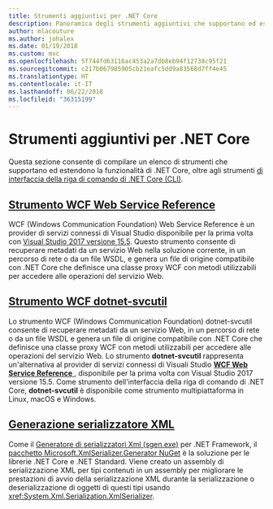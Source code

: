```yaml
---
title: Strumenti aggiuntivi per .NET Core
description: Panoramica degli strumenti aggiuntivi che supportano ed estendono la funzionalità di .NET Core.
author: mlacouture
ms.author: johalex
ms.date: 01/19/2018
ms.custom: mvc
ms.openlocfilehash: 5f744fd63116ac453a2a7db8eb94f12738c95f21
ms.sourcegitcommit: c217b067985905cb21eafc5dd9a83568d7ff4e45
ms.translationtype: HT
ms.contentlocale: it-IT
ms.lasthandoff: 06/22/2018
ms.locfileid: "36315199"
---
```

# <a name="net-core-additional-tools"></a>Strumenti aggiuntivi per .NET Core

Questa sezione consente di compilare un elenco di strumenti che supportano ed estendono la funzionalità di .NET Core, oltre agli strumenti [di interfaccia della riga di comando di .NET Core (CLI)](..\tools\index.md).

## <a name="wcf-web-service-reference-toolwcf-web-service-reference-guidemd"></a>[Strumento WCF Web Service Reference](wcf-web-service-reference-guide.md)

WCF (Windows Communication Foundation) Web Service Reference è un provider di servizi connessi di Visual Studio disponibile per la prima volta con [Visual Studio 2017 versione 15.5](https://visualstudio.microsoft.com/news/releasenotes/vs2017-relnotes#WCFTools). Questo strumento consente di recuperare metadati da un servizio Web nella soluzione corrente, in un percorso di rete o da un file WSDL, e genera un file di origine compatibile con .NET Core che definisce una classe proxy WCF con metodi utilizzabili per accedere alle operazioni del servizio Web.

## <a name="wcf-dotnet-svcutil-tooldotnet-svcutil-guidemd"></a>[Strumento WCF dotnet-svcutil](dotnet-svcutil-guide.md)

Lo strumento WCF (Windows Communication Foundation) dotnet-svcutil consente di recuperare metadati da un servizio Web, in un percorso di rete o da un file WSDL e genera un file di origine compatibile con .NET Core che definisce una classe proxy WCF con metodi utilizzabili per accedere alle operazioni del servizio Web. Lo strumento **dotnet-svcutil** rappresenta un'alternativa al provider di servizi connessi di Visuali Studio [ **WCF Web Service Reference** ](/dotnet/core/additional-tools/wcf-web-service-reference-guide), disponibile per la prima volta con Visual Studio 2017 versione 15.5. Come strumento dell'interfaccia della riga di comando di .NET Core, **dotnet-svcutil** è disponibile come strumento multipiattaforma in Linux, macOS e Windows.

## <a name="xml-serializer-generatorxml-serializer-generatormd"></a>[Generazione serializzatore XML](xml-serializer-generator.md)

Come il [Generatore di serializzatori Xml (sgen.exe)](../../standard/serialization/xml-serializer-generator-tool-sgen-exe.md) per .NET Framework, il [pacchetto Microsoft.XmlSerializer.Generator NuGet](https://www.nuget.org/packages/Microsoft.XmlSerializer.Generator) è la soluzione per le librerie .NET Core e .NET Standard. Viene creato un assembly di serializzazione XML per tipi contenuti in un assembly per migliorare le prestazioni di avvio della serializzazione XML durante la serializzazione o deserializzazione di oggetti di questi tipi usando <xref:System.Xml.Serialization.XmlSerializer>.
